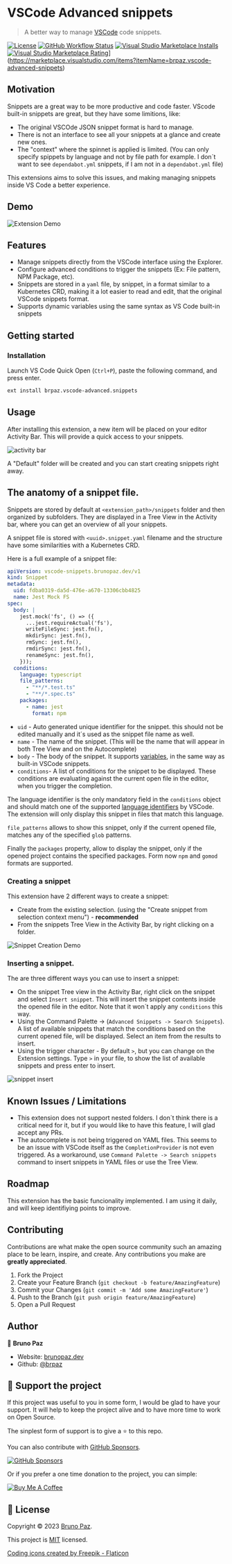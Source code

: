 # VSCode Advanced snippets

> A better way to manage [VSCode](http://code.visualstudio.com) code snippets.

[![License](https://img.shields.io/badge/License-MIT-yellow.svg?style=for-the-badge)](LICENSE)
[![GitHub Workflow Status](https://img.shields.io/github/workflow/status/brpaz/vscode-advanced-snippets/CI?style=for-the-badge)]()
[![Visual Studio Marketplace Installs](https://img.shields.io/visual-studio-marketplace/i/brpaz.vscode-advanced-snippets?style=for-the-badge)](https://marketplace.visualstudio.com/items?itemName=brpaz.advanced-snippets)
[![Visual Studio Marketplace Rating](https://img.shields.io/visual-studio-marketplace/r/b?style=for-the-badge)](https://img.shields.io/visual-studio-marketplace/i/brpaz.advanced-snippets?style=for-the-badge)](https://marketplace.visualstudio.com/items?itemName=brpaz.vscode-advanced-snippets)


## Motivation

Snippets are a great way to be more productive and code faster. VScode built-in snippets are great, but they have some limitions, like:

- The original VSCOde JSON snippet format is hard to manage.
- There is not an interface to see all your snippets at a glance and create new ones.
- The "context" where the spinnet is applied is limited. (You can only specify spippets by language and not by file path for example. I don´t want to see `dependabot.yml` snippets, if I am not in a `dependabot.yml` file)

This extensions aims to solve this issues, and making managing snippets inside VS Code a better experience.

## Demo

![Extension Demo](demo.gif)


## Features

- Manage snippets directly from the VSCode interface using the Explorer.
- Configure advanced conditions to trigger the snippets (Ex: File pattern, NPM Package, etc).
- Snippets are stored in a `yaml` file, by snippet, in a format similar to a Kubernetes CRD, making it a lot easier to read and edit, that the original VSCode snippets format.
- Supports dynamic variables using the same syntax as VS Code built-in snippets

## Getting started

### Installation

Launch VS Code Quick Open (`Ctrl+P`), paste the following command, and press enter.

```sh
ext install brpaz.vscode-advanced.snippets
```

## Usage

After installing this extension, a new item will be placed on your editor Activity Bar. This will provide a quick access to your snippets.

![activity bar](./docs/assets/activitybar.png)

A "Default" folder will be created and you can start creating snippets right away.

## The anatomy of a snippet file.

Snippets are stored by default at `<extension_path>/snippets` folder and then organized by subfolders. They are displayed in a Tree View in the Activity bar, where you can get an overview of all your snippets.

A snippet file is stored with `<uuid>.snippet.yaml` filename and the structure have some similarities with a Kubernetes CRD.

Here is a full example of a snippet file:

```yaml
apiVersion: vscode-snippets.brunopaz.dev/v1
kind: Snippet
metadata:
  uid: fdba0319-da5d-476e-a670-13306cbb4825
  name: Jest Mock FS
spec:
  body: |
    jest.mock('fs', () => ({
      ...jest.requireActual('fs'),
      writeFileSync: jest.fn(),
      mkdirSync: jest.fn(),
      rmSync: jest.fn(),
      rmdirSync: jest.fn(),
      renameSync: jest.fn(),
    }));
  conditions:
    language: typescript
    file_patterns:
      - "**/*.test.ts"
      - "**/*.spec.ts"
    packages:
      - name: jest
        format: npm
```

- `uid` - Auto generated unique identifier for the snippet. this should not be edited manually and it´s used as the snippet file name as well.
- `name` - The name of the snippet. (This will be the name that will appear in both Tree View and on the Autocomplete)
- `body` - The body of the snippet. It supports [variables](https://code.visualstudio.com/docs/editor/userdefinedsnippets#_variables), in the same way as built-in VSCode snippets.
- `conditions`- A list of conditions for the snippet to be displayed. These conditions are evaluating against the current open file in the editor, when you trigger the completion.

The language identifier is the only mandatory field in the `conditions` object and should match one of the supported [language identifiers](https://code.visualstudio.com/docs/languages/identifiers#_known-language-identifiers) by VSCode. The extension will only display this snippet in files that match this language.

`file_patterns` allows to show this snippet, only if the current opened file, matches any of the specified `glob` patterns.

Finally the `packages` property, allow to display the snippet, only if the opened project contains the specified packages. Form now `npm` and `gomod` formats are supported.

### Creating a snippet

This extension have 2 different ways to create a snippet:

- Create from the existing selection. (using the "Create snippet from selection context menu") - **recommended**
- From the snippets Tree View in the Activity Bar, by right clicking on a folder.

![Snippet Creation Demo](docs/assets/snippet-creation.gif)

### Inserting a snippet.

The are three different ways you can use to insert a snippet:

- On the snippet Tree view in the Activity Bar, right click on the snippet and select `Insert snippet`. This will insert the snippet contents inside the opened file in the editor. Note that it won´t apply any `conditions` this way.
- Using the Command Palette -> (`Advanced Snippets -> Search Snippets`). A list of available snippets that match the conditions based on the current opened file, will be displayed. Select an item from the results to insert.
- Using the trigger character - By default `>`, but you can change on the Extension settings. Type `>` in your file, to show the list of available snippets and press enter to insert.

![snippet insert](./docs/assets/snippets-insertion.gif)

## Known Issues / Limitations

- This extension does not support nested folders. I don´t think there is a critical need for it, but if you would like to have this feature, I will glad accept any PRs.
- The autocomplete is not being triggered on YAML files. This seems to be an issue with VSCode itself as the `CompletionProvider` is not even triggered. As a workaround, use `Command Palette -> Search snippets` command to insert snippets in YAML files or use the Tree View.


## Roadmap

This extension has the basic funcionality implemented. I am using it daily, and will keep identifiying points to improve.


## Contributing

Contributions are what make the open source community such an amazing place to be learn, inspire, and create. Any contributions you make are **greatly appreciated**.

1. Fork the Project
2. Create your Feature Branch (`git checkout -b feature/AmazingFeature`)
3. Commit your Changes (`git commit -m 'Add some AmazingFeature'`)
4. Push to the Branch (`git push origin feature/AmazingFeature`)
5. Open a Pull Request


## Author

👤 **Bruno Paz**

* Website: [brunopaz.dev](https://brunopaz.dev)
* Github: [@brpaz](https://github.com/brpaz)


## 💛 Support the project

If this project was useful to you in some form, I would be glad to have your support.  It will help to keep the project alive and to have more time to work on Open Source.

The sinplest form of support is to give a ⭐️ to this repo.

You can also contribute with [GitHub Sponsors](https://github.com/sponsors/brpaz).

[![GitHub Sponsors](https://img.shields.io/badge/GitHub%20Sponsors-Sponsor%20Me-red?style=for-the-badge)](https://github.com/sponsors/brpaz)


Or if you prefer a one time donation to the project, you can simple:

<a href="https://www.buymeacoffee.com/Z1Bu6asGV" target="_blank"><img src="https://www.buymeacoffee.com/assets/img/custom_images/orange_img.png" alt="Buy Me A Coffee" style="height: auto !important;width: auto !important;" ></a>


## 📝 License


Copyright © 2023 [Bruno Paz](https://github.com/brpaz).

This project is [MIT](https://opensource.org/licenses/MIT) licensed.

<a href="https://www.flaticon.com/free-icons/coding" title="coding icons">Coding icons created by Freepik - Flaticon</a>
